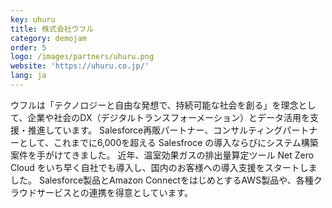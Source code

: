 ```yaml
---
key: uhuru
title: 株式会社ウフル
category: demojam
order: 5
logo: /images/partners/uhuru.png
website: 'https://uhuru.co.jp/'
lang: ja
---
```

ウフルは「テクノロジーと自由な発想で、持続可能な社会を創る」を理念として、企業や社会のDX（デジタルトランスフォーメーション）とデータ活用を支援・推進しています。
Salesforce再販パートナー、コンサルティングパートナーとして、これまでに6,000を超える Salesfroce の導入ならびにシステム構築案件を手がけてきました。
近年、温室効果ガスの排出量算定ツール Net Zero Cloud をいち早く自社でも導入し、国内のお客様への導入支援をスタートしました。
Salesforce製品とAmazon ConnectをはじめとするAWS製品や、各種クラウドサービスとの連携を得意としています。